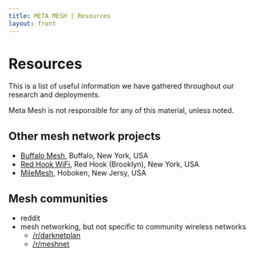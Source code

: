 ```yaml
---
title: META MESH | Resources
layout: front
---
```

# Resources

This is a list of useful information we have gathered throughout our research and deployments.

Meta Mesh is not responsible for any of this material, unless noted.

## Other mesh network projects

* [Buffalo Mesh](http://www.buffalomesh.net/), Buffalo, New York, USA
* [Red Hook WiFi](https://www.facebook.com/RHWiFi), Red Hook (Brooklyn), New York, USA
* [MileMesh](http://www.milemesh.com/), Hoboken, New Jersy, USA

## Mesh communities

* reddit
 * mesh networking, but not specific to community wireless networks
    * [/r/darknetplan](https://www.reddit.com/r/darknetplan)
    * [/r/meshnet](https://www.reddit.com/r/meshnet)
